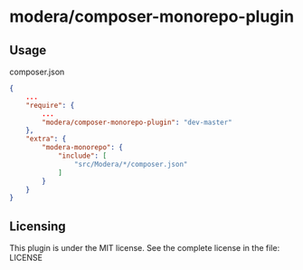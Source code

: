 # modera/composer-monorepo-plugin

## Usage

composer.json

```json
{
    ...
    "require": {
        ...
        "modera/composer-monorepo-plugin": "dev-master"
    },
    "extra": {
        "modera-monorepo": {
            "include": [
                "src/Modera/*/composer.json"
            ]
        }
    }
}
```

## Licensing

This plugin is under the MIT license. See the complete license in the file:
LICENSE